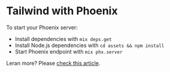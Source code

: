 # Tailwind with Phoenix

To start your Phoenix server:

- Install dependencies with `mix deps.get`
- Install Node.js dependencies with `cd assets && npm install`
- Start Phoenix endpoint with `mix phx.server`

Leran more? Please [check this article](https://www.bobek.cz/blog/2019/tailwindcss-phoenix/).
